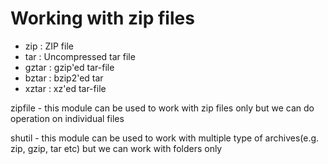 # Working with zip files

- zip : ZIP file
- tar : Uncompressed tar file
- gztar : gzip'ed tar-file
- bztar : bzip2'ed tar
- xztar : xz'ed tar-file

zipfile - 
    this module can be used to work with zip files only but we can do operation on individual files

shutil -
    this module can be used to work with multiple type of archives(e.g. zip, gzip, tar etc) but we can work with folders only